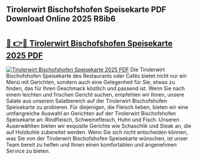 ## Tirolerwirt Bischofshofen Speisekarte PDF Download Online 2025 R8ib6

# <h2><a href="http://gcd3eet.nevu.top/?p=Tirolerwirt+Bischofshofen+Speisekarte">🔗 👉🔴 Tirolerwirt Bischofshofen Speisekarte 2025 PDF</a></h2>

[![Tirolerwirt Bischofshofen Speisekarte 2025 PDF](https://i.imgur.com/dBaPXMq.png)](http://gcd3eet.nevu.top/?p=Tirolerwirt+Bischofshofen+Speisekarte)
Die Tirolerwirt Bischofshofen Speisekarte des Restaurants oder Cafés bietet nicht nur ein Menü mit Gerichten, sondern auch eine Gelegenheit für Sie, etwas zu finden, das für Ihren Geschmack köstlich und passend ist. Wenn Sie nach einem leichten und frischen Gericht suchen, empfehlen wir Ihnen, unsere Salate aus unserem Salatbereich auf der Tirolerwirt Bischofshofen Speisekarte zu probieren. Für diejenigen, die Fleisch lieben, bieten wir eine umfangreiche Auswahl an Gerichten auf der Tirolerwirt Bischofshofen Speisekarte an: Rindfleisch, Schweinefleisch, Huhn und Fisch. Unseren Auserwählten bieten wir exquisite Gerichte wie Schaschlik und Steak an, die auf Holzkohle zubereitet werden. Wenn Sie sich nicht entscheiden können, was Sie von der Tirolerwirt Bischofshofen Speisekarte wünschen, ist unser Team bereit zu helfen und Ihnen einen komfortablen und angenehmen Service zu bieten.
